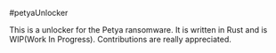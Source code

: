 #petyaUnlocker

This is a unlocker for the Petya ransomware. It is written in Rust and is WIP(Work In Progress). Contributions are really appreciated.
